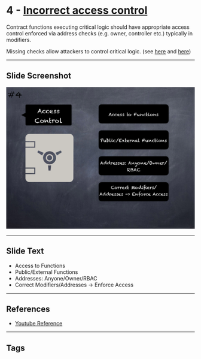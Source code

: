 # 4 - [Incorrect access control](Incorrect%20access%20control.md)
Contract functions executing critical logic should have appropriate access control enforced via address checks (e.g. owner, controller etc.) typically in modifiers. 

Missing checks allow attackers to control critical logic. (see [here](https://docs.openzeppelin.com/contracts/3.x/api/access) and [here](https://dasp.co/#item-2))

___
## Slide Screenshot
![04.png](../../images/pitfalls_and_best_practices101/004.png)
___
## Slide Text
- Access to Functions
- Public/External Functions
- Addresses: Anyone/Owner/RBAC
- Correct Modifiers/Addresses -> Enforce Access
___
## References
- [Youtube Reference](https://youtu.be/OOzyoaYIw2k?t=411)
___
## Tags